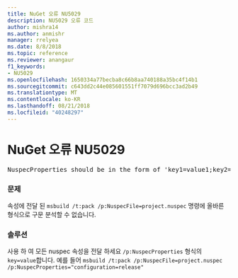```yaml
---
title: NuGet 오류 NU5029
description: NU5029 오류 코드
author: mishra14
ms.author: anmishr
manager: rrelyea
ms.date: 8/8/2018
ms.topic: reference
ms.reviewer: anangaur
f1_keywords:
- NU5029
ms.openlocfilehash: 1650334a77becba8c66b8aa740188a35bc4f14b1
ms.sourcegitcommit: c643dd2c44e085601551ff7079d696bcc3ad2b49
ms.translationtype: MT
ms.contentlocale: ko-KR
ms.lasthandoff: 08/21/2018
ms.locfileid: "40248297"
---
```

# <a name="nuget-error-nu5029"></a>NuGet 오류 NU5029
<pre>NuspecProperties should be in the form of 'key1=value1;key2=value2'.</pre>

### <a name="issue"></a>문제

속성에 전달 된 `msbuild /t:pack /p:NuspecFile=project.nuspec` 명령에 올바른 형식으로 구문 분석할 수 없습니다.


### <a name="solution"></a>솔루션

사용 하 여 모든 nuspec 속성을 전달 하세요 `/p:NuspecProperties` 형식의 `key=value`합니다. 예를 들어 `msbuild /t:pack /p:NuspecFile=project.nuspec /p:NuspecProperties="configuration=release"`

